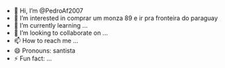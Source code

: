 - 👋 Hi, I’m @PedroAf2007
- 👀 I’m interested in comprar um monza 89 e ir pra fronteira do paraguay
- 🌱 I’m currently learning ...
- 💞️ I’m looking to collaborate on ...
- 📫 How to reach me ...
- 😄 Pronouns: santista
- ⚡ Fun fact: ...

<!---
PedroAf2007/PedroAf2007 is a ✨ special ✨ repository because its `README.md` (this file) appears on your GitHub profile.
You can click the Preview link to take a look at your changes.
--->
